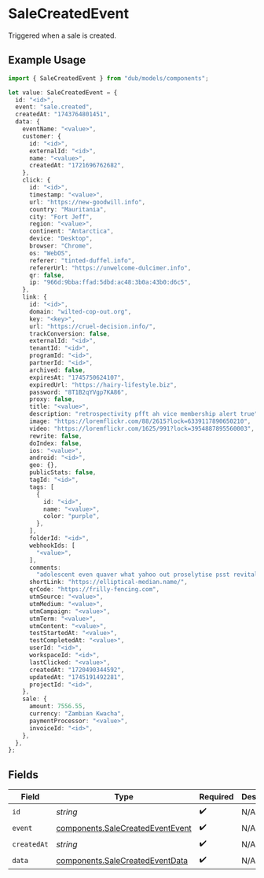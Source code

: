 # SaleCreatedEvent

Triggered when a sale is created.

## Example Usage

```typescript
import { SaleCreatedEvent } from "dub/models/components";

let value: SaleCreatedEvent = {
  id: "<id>",
  event: "sale.created",
  createdAt: "1743764801451",
  data: {
    eventName: "<value>",
    customer: {
      id: "<id>",
      externalId: "<id>",
      name: "<value>",
      createdAt: "1721696762682",
    },
    click: {
      id: "<id>",
      timestamp: "<value>",
      url: "https://new-goodwill.info",
      country: "Mauritania",
      city: "Fort Jeff",
      region: "<value>",
      continent: "Antarctica",
      device: "Desktop",
      browser: "Chrome",
      os: "WebOS",
      referer: "tinted-duffel.info",
      refererUrl: "https://unwelcome-dulcimer.info",
      qr: false,
      ip: "966d:9bba:ffad:5dbd:ac48:3b0a:43b0:d6c5",
    },
    link: {
      id: "<id>",
      domain: "wilted-cop-out.org",
      key: "<key>",
      url: "https://cruel-decision.info/",
      trackConversion: false,
      externalId: "<id>",
      tenantId: "<id>",
      programId: "<id>",
      partnerId: "<id>",
      archived: false,
      expiresAt: "1745750624107",
      expiredUrl: "https://hairy-lifestyle.biz",
      password: "8T1B2qYVgp7KA86",
      proxy: false,
      title: "<value>",
      description: "retrospectivity pfft ah vice membership alert true",
      image: "https://loremflickr.com/88/2615?lock=6339117890650210",
      video: "https://loremflickr.com/1625/991?lock=3954887895560003",
      rewrite: false,
      doIndex: false,
      ios: "<value>",
      android: "<id>",
      geo: {},
      publicStats: false,
      tagId: "<id>",
      tags: [
        {
          id: "<id>",
          name: "<value>",
          color: "purple",
        },
      ],
      folderId: "<id>",
      webhookIds: [
        "<value>",
      ],
      comments:
        "adolescent even quaver what yahoo out proselytise psst revitalise censor jubilantly",
      shortLink: "https://elliptical-median.name/",
      qrCode: "https://frilly-fencing.com",
      utmSource: "<value>",
      utmMedium: "<value>",
      utmCampaign: "<value>",
      utmTerm: "<value>",
      utmContent: "<value>",
      testStartedAt: "<value>",
      testCompletedAt: "<value>",
      userId: "<id>",
      workspaceId: "<id>",
      lastClicked: "<value>",
      createdAt: "1720490344592",
      updatedAt: "1745191492281",
      projectId: "<id>",
    },
    sale: {
      amount: 7556.55,
      currency: "Zambian Kwacha",
      paymentProcessor: "<value>",
      invoiceId: "<id>",
    },
  },
};
```

## Fields

| Field                                                                                | Type                                                                                 | Required                                                                             | Description                                                                          |
| ------------------------------------------------------------------------------------ | ------------------------------------------------------------------------------------ | ------------------------------------------------------------------------------------ | ------------------------------------------------------------------------------------ |
| `id`                                                                                 | *string*                                                                             | :heavy_check_mark:                                                                   | N/A                                                                                  |
| `event`                                                                              | [components.SaleCreatedEventEvent](../../models/components/salecreatedeventevent.md) | :heavy_check_mark:                                                                   | N/A                                                                                  |
| `createdAt`                                                                          | *string*                                                                             | :heavy_check_mark:                                                                   | N/A                                                                                  |
| `data`                                                                               | [components.SaleCreatedEventData](../../models/components/salecreatedeventdata.md)   | :heavy_check_mark:                                                                   | N/A                                                                                  |